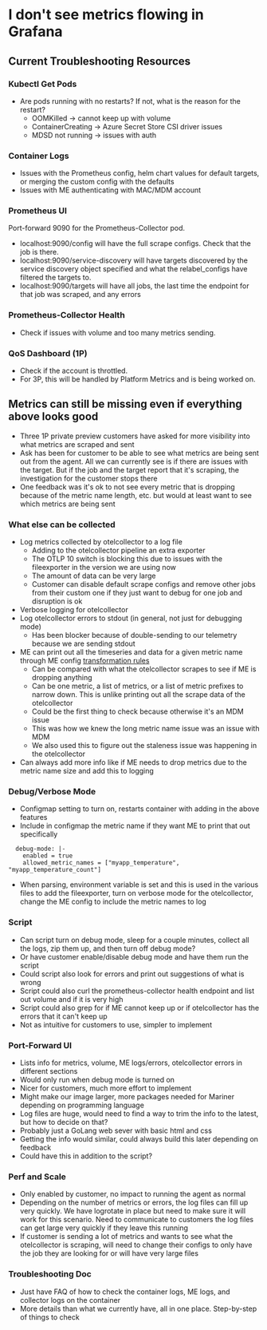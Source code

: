 # I don't see metrics flowing in Grafana
## Current Troubleshooting Resources
### Kubectl Get Pods
* Are pods running with no restarts? If not, what is the reason for the restart?
  * OOMKilled -> cannot keep up with volume
  * ContainerCreating -> Azure Secret Store CSI driver issues
  * MDSD not running -> issues with auth
### Container Logs
* Issues with the Prometheus config, helm chart values for default targets, or merging the custom config with the defaults
* Issues with ME authenticating with MAC/MDM account
### Prometheus UI
Port-forward 9090 for the Prometheus-Collector pod.
* localhost:9090/config will have the full scrape configs. Check that the job is there.
* localhost:9090/service-discovery will have targets discovered by the service discovery object specified and what the relabel_configs have filtered the targets to.
* localhost:9090/targets will have all jobs, the last time the endpoint for that job was scraped, and any errors
### Prometheus-Collector Health
* Check if issues with volume and too many metrics sending.
### QoS Dashboard (1P)
* Check if the account is throttled.
* For 3P, this will be handled by Platform Metrics and is being worked on.

## Metrics can still be missing even if everything above looks good
* Three 1P private preview customers have asked for more visibility into what metrics are scraped and sent
* Ask has been for customer to be able to see what metrics are being sent out from the agent. All we can currently see is if there are issues with the target. But if the job and the target report that it's scraping, the investigation for the customer stops there
* One feedback was it's ok to not see every metric that is dropping because of the metric name length, etc. but would at least want to see which metrics are being sent

### What else can be collected
* Log metrics collected by otelcollector to a log file
  * Adding to the otelcollector pipeline an extra exporter
  * The OTLP 10 switch is blocking this due to issues with the fileexporter in the version we are using now
  * The amount of data can be very large
  * Customer can disable default scrape configs and remove other jobs from their custom one if they just want to debug for one job and disruption is ok
* Verbose logging for otelcollector
* Log otelcollector errors to stdout (in general, not just for debugging mode)
  * Has been blocker because of double-sending to our telemetry because we are sending stdout
* ME can print out all the timeseries and data for a given metric name through ME config [transformation rules](https://eng.ms/docs/products/geneva/metrics/howdoi/transformationrules)
  * Can be compared with what the otelcollector scrapes to see if ME is dropping anything
  * Can be one metric, a list of metrics, or a list of metric prefixes to narrow down. This is unlike printing out all the scrape data of the otelcollector
  * Could be the first thing to check because otherwise it's an MDM issue
  * This was how we knew the long metric name issue was an issue with MDM
  * We also used this to figure out the staleness issue was happening in the otelcollector
* Can always add more info like if ME needs to drop metrics due to the metric name size and add this to logging

### Debug/Verbose Mode
* Configmap setting to turn on, restarts container with adding in the above features
* Include in configmap the metric name if they want ME to print that out specifically

```
  debug-mode: |-
    enabled = true
    allowed_metric_names = ["myapp_temperature", "myapp_temperature_count"]
```

* When parsing, environment variable is set and this is used in the various files to add the fileexporter, turn on verbose mode for the otelcollector, change the ME config to include the metric names to log

### Script
* Can script turn on debug mode, sleep for a couple minutes, collect all the logs, zip them up, and then turn off debug mode?
* Or have customer enable/disable debug mode and have them run the script
* Could script also look for errors and print out suggestions of what is wrong
* Script could also curl the prometheus-collector health endpoint and list out volume and if it is very high
* Script could also grep for if ME cannot keep up or if otelcollector has the errors that it can't keep up
* Not as intuitive for customers to use, simpler to implement

### Port-Forward UI
* Lists info for metrics, volume, ME logs/errors, otelcollector errors in different sections
* Would only run when debug mode is turned on
* Nicer for customers, much more effort to implement
* Might make our image larger, more packages needed for Mariner depending on programming language
* Log files are huge, would need to find a way to trim the info to the latest, but how to decide on that?
* Probably just a GoLang web sever with basic html and css
* Getting the info would similar, could always build this later depending on feedback
* Could have this in addition to the script?

### Perf and Scale
* Only enabled by customer, no impact to running the agent as normal
* Depending on the number of metrics or errors, the log files can fill up very quickly. We have logrotate in place but need to make sure it will work for this scenario. Need to communicate to customers the log files can get large very quickly if they leave this running
* If customer is sending a lot of metrics and wants to see what the otelcollector is scraping, will need to change their configs to only have the job they are looking for or will have very large files

### Troubleshooting Doc
* Just have FAQ of how to check the container logs, ME logs, and collector logs on the container
* More details than what we currently have, all in one place. Step-by-step of things to check
